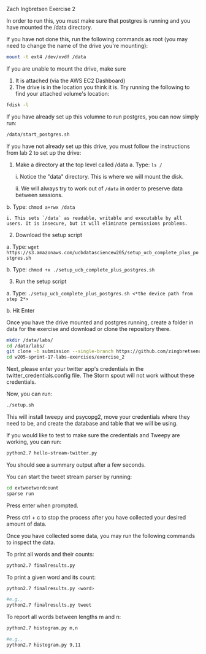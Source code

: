 Zach Ingbretsen Exercise 2

In order to run this, you must make sure that postgres is running and you have mounted the /data directory.

If you have not done this, run the following commands as root (you may need to change the name of the drive you're mounting):

```bash
mount -t ext4 /dev/xvdf /data
```

If you are unable to mount the drive, make sure 
1) It is attached (via the AWS EC2 Dashboard)
2) The drive is in the location you think it is. Try running the following to find your attached volume's location: 
```bash
fdisk -l
```

If you have already set up this volumne to run postgres, you can now simply run:
```bash
/data/start_postgres.sh
```

If you have not already set up this drive, you must follow the instructions from lab 2 to set up the drive:
1. Make a directory at the top level called /data
  a. Type: `ls /`

    i. Notice the "data" directory. This is where we will mount the disk.

    ii. We will always try to work out of `/data` in order to preserve data between
        sessions.

  b. Type: `chmod a+rwx /data`

    i. This sets `/data` as readable, writable and executable by all users. It is insecure, but it will eliminate permissions problems.

2. Download the setup script

  a. Type: `wget https://s3.amazonaws.com/ucbdatasciencew205/setup_ucb_complete_plus_postgres.sh`

  b. Type: `chmod +x ./setup_ucb_complete_plus_postgres.sh`

3. Run the setup script

  a. Type: `./setup_ucb_complete_plus_postgres.sh <*the device path from step 2*>`

  b. Hit Enter



Once you have the drive mounted and postgres running, create a folder in data for the exercise and download or clone the repository there.
```bash
mkdir /data/labs/
cd /data/labs/
git clone -b submission --single-branch https://github.com/zingbretsenucb/w205-sprint-17-labs-exercises
cd w205-sprint-17-labs-exercises/exercise_2
```

Next, please enter your twitter app's credentials in the twitter_credentials.config file. The Storm spout will not work without these credentials.

Now, you can run:

```bash
./setup.sh
```

This will install tweepy and psycopg2, move your credentials where they need to be, and create the database and table that we will be using.

If you would like to test to make sure the credentials and Tweepy are working, you can run:
```bash
python2.7 hello-stream-twitter.py
```

You should see a summary output after a few seconds.


You can start the tweet stream parser by running:
```bash
cd extweetwordcount
sparse run
```

Press enter when prompted.

Press ctrl + c to stop the process after you have collected your desired amount of data.


Once you have collected some data, you may run the following commands to inspect the data.

To print all words and their counts:
```bash
python2.7 finalresults.py
```

To print a given word and its count:
```bash
python2.7 finalresults.py <word>

#e.g.,
python2.7 finalresults.py tweet
```

To report all words between lengths m and n:
```bash
python2.7 histogram.py m,n

#e.g.,
python2.7 histogram.py 9,11
```
